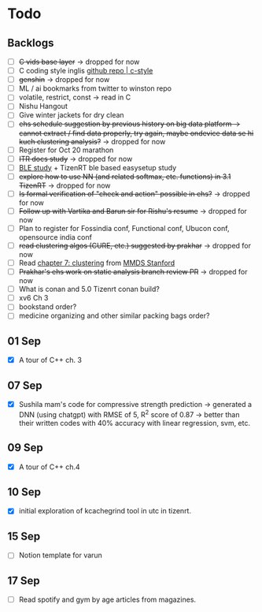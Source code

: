 # Todo

## Backlogs

- [ ] ~~C vids base layer~~ -> dropped for now
- [ ] C coding style inglis [github repo | c-style](https://github.com/mcinglis/c-style)
- [ ] ~~genshin~~ -> dropped for now
- [ ] ML / ai bookmarks from twitter to winston repo
- [ ] volatile, restrict, const -> read in C
- [ ] Nishu Hangout
- [ ] Give winter jackets for dry clean
- [ ] ~~ehs schedule suggestion by previous history on big data platform -> cannot extract / find data properly, try again, maybe ondevice data se hi kuch clustering analysis?~~ -> dropped for now
- [ ] Register for Oct 20 marathon
- [ ] ~~ITR docs study~~ -> dropped for now
- [ ] [BLE study](https://www.argenox.com/library/bluetooth-low-energy/introduction-to-bluetooth-low-energy-v4-0/) + TizenRT ble based easysetup study
- [ ] ~~explore how to use NN (and related softmax, etc. functions) in 3.1 TizenRT~~ -> dropped for now
- [ ] ~~Is formal verification of "check and action" possible in ehs?~~ -> dropped for now
- [ ] ~~Follow up with Vartika and Barun sir for Rishu's resume~~ -> dropped for now
- [ ] Plan to register for Fossindia conf, Functional conf, Ubucon conf, opensource india conf
- [ ] ~~read clustering algos (CURE, etc.) suggested by prakhar~~ -> dropped for now
- [ ] Read [chapter 7: clustering](http://infolab.stanford.edu/~ullman/mmds/ch7.pdf) from [MMDS Stanford](https://web.stanford.edu/class/cs246/) 
- [ ] ~~Prakhar's ehs work on static analysis branch review PR~~ -> dropped for now
- [ ] What is conan and 5.0 Tizenrt conan build?
- [ ] xv6 Ch 3
- [ ] bookstand order?
- [ ] medicine organizing and other similar packing bags order?

## 01 Sep

- [x] A tour of C++ ch. 3

## 07 Sep

- [x] Sushila mam's code for compressive strength prediction -> generated a DNN (using chatgpt) with RMSE of 5, R<sup>2</sup> score of 0.87 -> better than their written codes with 40% accuracy with linear regression, svm, etc.

## 09 Sep

- [x] A tour of C++ ch.4 

## 10 Sep

- [x] initial exploration of kcachegrind tool in utc in tizenrt.

## 15 Sep

- [ ] Notion template for varun

## 17 Sep

- [ ] Read spotify and gym by age articles from magazines.
